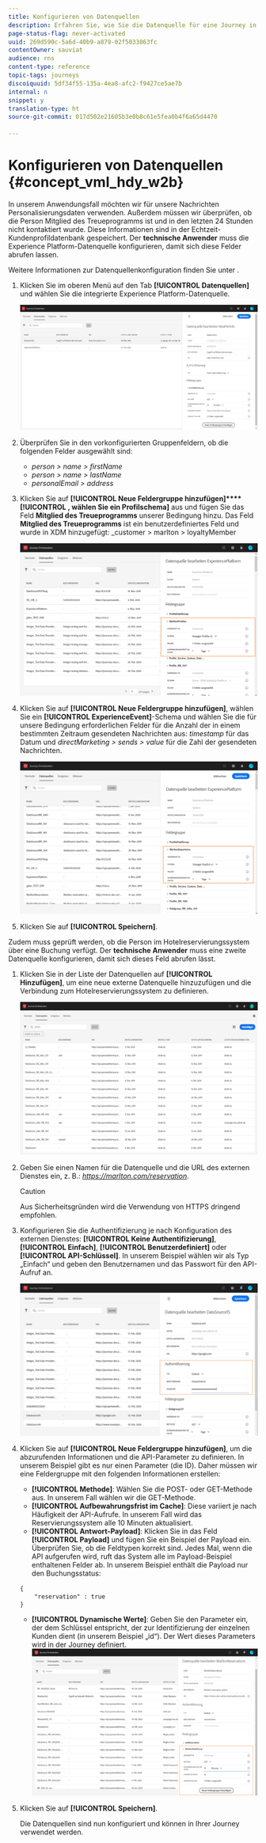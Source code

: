 ```yaml
---
title: Konfigurieren von Datenquellen
description: Erfahren Sie, wie Sie die Datenquelle für eine Journey in einem erweiterten Anwendungsfall konfigurieren
page-status-flag: never-activated
uuid: 269d590c-5a6d-40b9-a879-02f5033863fc
contentOwner: sauviat
audience: rns
content-type: reference
topic-tags: journeys
discoiquuid: 5df34f55-135a-4ea8-afc2-f9427ce5ae7b
internal: n
snippet: y
translation-type: ht
source-git-commit: 017d502e21605b3e0b8c61e5fea0b4f6a65d4470

---
```



# Konfigurieren von Datenquellen {#concept_vml_hdy_w2b}

In unserem Anwendungsfall möchten wir für unsere Nachrichten Personalisierungsdaten verwenden. Außerdem müssen wir überprüfen, ob die Person Mitglied des Treueprogramms ist und in den letzten 24 Stunden nicht kontaktiert wurde. Diese Informationen sind in der Echtzeit-Kundenprofildatenbank gespeichert. Der **technische Anwender** muss die Experience Platform-Datenquelle konfigurieren, damit sich diese Felder abrufen lassen.

Weitere Informationen zur Datenquellenkonfiguration finden Sie unter [](../datasource/about-data-sources.md).

1. Klicken Sie im oberen Menü auf den Tab **[!UICONTROL Datenquellen]** und wählen Sie die integrierte Experience Platform-Datenquelle.

   ![](../assets/journey23.png)

1. Überprüfen Sie in den vorkonfigurierten Gruppenfeldern, ob die folgenden Felder ausgewählt sind:

   * _person > name > firstName_
   * _person > name > lastName_
   * _personalEmail > address_

1. Klicken Sie auf **[!UICONTROL Neue Feldergruppe hinzufügen]****[!UICONTROL , wählen Sie ein Profilschema]** aus und fügen Sie das Feld **Mitglied des Treueprogramms** unserer Bedingung hinzu. Das Feld **Mitglied des Treueprogramms** ist ein benutzerdefiniertes Feld und wurde in XDM hinzugefügt: _customer > marlton > loyaltyMember

   ![](../assets/journeyuc2_6.png)

1. Klicken Sie auf **[!UICONTROL Neue Feldergruppe hinzufügen]**, wählen Sie ein **[!UICONTROL ExperienceEvent]**-Schema und wählen Sie die für unsere Bedingung erforderlichen Felder für die Anzahl der in einem bestimmten Zeitraum gesendeten Nachrichten aus: _timestamp_ für das Datum und _directMarketing > sends > value_ für die Zahl der gesendeten Nachrichten.

   ![](../assets/journeyuc2_7.png)

1. Klicken Sie auf **[!UICONTROL Speichern]**.

Zudem muss geprüft werden, ob die Person im Hotelreservierungssystem über eine Buchung verfügt. Der **technische Anwender** muss eine zweite Datenquelle konfigurieren, damit sich dieses Feld abrufen lässt.

1. Klicken Sie in der Liste der Datenquellen auf **[!UICONTROL Hinzufügen]**, um eine neue externe Datenquelle hinzuzufügen und die Verbindung zum Hotelreservierungssystem zu definieren.

   ![](../assets/journeyuc2_9.png)

1. Geben Sie einen Namen für die Datenquelle und die URL des externen Dienstes ein, z. B.: _https://marlton.com/reservation_.

   >[!CAUTION]
   >
   >Aus Sicherheitsgründen wird die Verwendung von HTTPS dringend empfohlen.

1. Konfigurieren Sie die Authentifizierung je nach Konfiguration des externen Dienstes: **[!UICONTROL Keine Authentifizierung]**, **[!UICONTROL Einfach]**, **[!UICONTROL Benutzerdefiniert]** oder **[!UICONTROL API-Schlüssel]**. In unserem Beispiel wählen wir als Typ „Einfach“ und geben den Benutzernamen und das Passwort für den API-Aufruf an.

   ![](../assets/journeyuc2_10.png)

1. Klicken Sie auf **[!UICONTROL Neue Feldergruppe hinzufügen]**, um die abzurufenden Informationen und die API-Parameter zu definieren. In unserem Beispiel gibt es nur einen Parameter (die ID). Daher müssen wir eine Feldergruppe mit den folgenden Informationen erstellen:

   * **[!UICONTROL Methode]**: Wählen Sie die POST- oder GET-Methode aus. In unserem Fall wählen wir die GET-Methode.
   * **[!UICONTROL Aufbewahrungsfrist im Cache]**: Diese variiert je nach Häufigkeit der API-Aufrufe. In unserem Fall wird das Reservierungssystem alle 10 Minuten aktualisiert.
   * **[!UICONTROL Antwort-Payload]**: Klicken Sie in das Feld **[!UICONTROL Payload]** und fügen Sie ein Beispiel der Payload ein. Überprüfen Sie, ob die Feldtypen korrekt sind. Jedes Mal, wenn die API aufgerufen wird, ruft das System alle im Payload-Beispiel enthaltenen Felder ab. In unserem Beispiel enthält die Payload nur den Buchungsstatus:

   ```
   {
       "reservation" : true
   }
   ```

   * **[!UICONTROL Dynamische Werte]**: Geben Sie den Parameter ein, der dem Schlüssel entspricht, der zur Identifizierung der einzelnen Kunden dient (in unserem Beispiel „id“). Der Wert dieses Parameters wird in der Journey definiert.
   ![](../assets/journeyuc2_11.png)

1. Klicken Sie auf **[!UICONTROL Speichern]**.

   Die Datenquellen sind nun konfiguriert und können in Ihrer Journey verwendet werden.
